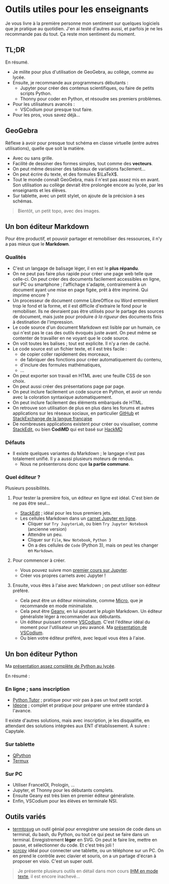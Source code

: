# Outils utiles pour les enseignants

Je vous livre à la première personne mon sentiment sur quelques logiciels que je pratique au quotidien.
J'en ai testé d'autres aussi, et parfois je ne les recommande pas du tout. Ça reste mon sentiment du moment.

## TL;DR

En résumé.
* Je milite pour plus d'utilisation de GeoGebra, au collège, comme au lycée.
* Ensuite, je recommande aux programmeurs débutants :
    * Jupyter pour créer des contenus scientifiques, ou faire de petits scripts Python.
    * Thonny pour coder en Python, et résoudre ses premiers problèmes.
* Pour les utilisateurs avancés :
    * VSCodium pour presque tout faire.
* Pour les pros, vous savez déjà...



## GeoGebra

Réflexe à avoir pour presque tout schéma en classe virtuelle (entre autres utilisations), quelle que soit la matière.
* Avec ou sans grille.
* Facilité de dessiner des formes simples, tout comme des **vecteurs**.
* On peut même dessiner des tableaux de variations facilement...
* On peut écrire du texte, et des formules $\LaTeX$.
* Tout le monde connaît GeoGebra, mais il n'est pas assez mis en avant. Son utilisation au collège devrait être prolongée encore au lycée, par les enseignants et les élèves.
* Sur tablette, avec un petit stylet, on ajoute de la précision à ses schémas.

> Bientôt, un petit topo, avec des images.

## Un bon éditeur Markdown

Pour être productif, et pouvoir partager et remobiliser des ressources, il n'y a pas mieux que le **Markdown**.

### Qualités
* C'est un langage de balisage léger, il en est le **plus répandu**.
* On ne peut pas faire plus rapide pour créer une page web telle que celle-ci. On peut créer des documents facilement accessibles en ligne, sur PC ou smartphone ; l'affichage s'adapte, contrairement à un document ayant une mise en page figée, prêt à être imprimé. Qui imprime encore ?
* Un processeur de document comme LibreOffice ou Word entremêlent trop le fond et la forme, et il est difficile d'extraire le fond pour le remobiliser. Ils ne devraient pas être utilisés pour le partage des sources de document, mais juste pour produire *à la rigueur* des documents finis à destination de l'impression.
* Le code source d'un document Markdown est lisible par un humain, ce qui n'est pas le cas des outils évoqués juste avant. On peut même se contenter de travailler en ne voyant que le code source.
* On voit toutes les balises ; tout est explicite. Il n'y a rien de caché.
* Le code source est un fichier texte, et il est très facile :
    * de copier coller rapidement des morceaux,
    * de fabriquer des fonctions pour créer automatiquement du contenu,
    * d'inclure des formules mathématiques,
    * ...
* On peut exporter son travail en HTML avec une feuille CSS de son choix.
* On peut aussi créer des présentations page par page.
* On peut inclure facilement un code source en Python, et avoir un rendu avec la coloration syntaxique automatiquement.
* On peut inclure facilement des éléments embarqués de HTML.
* On retrouve son utilisation de plus en plus dans les forums et autres applications sur les réseaux sociaux, en particulier [GitHub](https://github.com/) et [StackExchange de la langue française](https://french.stackexchange.com/)
* De nombreuses applications existent pour créer ou visualiser, comme [StackEdit](https://stackedit.io/), ou bien **CodiMD** qui est basé sur [HackMD](https://hackmd.io/#)



### Défauts
* Il existe quelques variantes du Markdown ; le langage n'est pas totalement unifié. Il y a aussi plusieurs moteurs de rendus.
    * Nous ne présenterons donc que **la partie commune**.

### Quel éditeur ?

Plusieurs possibilités.

1. Pour tester la première fois, un éditeur en ligne est idéal. C'est bien de ne pas être seul...
    * [StackEdit](https://stackedit.io/) ; idéal pour les tous premiers jets.
    * Les cellules Markdown dans un [carnet Jupyter en ligne](https://jupyter.org/try).
        * Cliquer sur `Try JupyterLab`, ou bien `Try Jupyter Notebook` (ancienne version)
        * Attendre un peu.
        * Cliquer sur `File`, `New Notebook`, `Python 3`
        * On a des cellules de `Code` (Python 3), mais on peut les changer en `Markdown`.

2. Pour commencer à créer.
    * Vous pouvez suivre mon [premier cours sur Jupyter](https://htmlpreview.github.io/?https://raw.githubusercontent.com/FranckCHAMBON/Python-Lycee/master/Python-Carnets/Python-Jupyter-1.html).
    * Créer vos propres carnets avec Jupyter !

3. Ensuite, vous êtes à l'aise avec Markdown ; on peut utiliser son éditeur préféré.
    * Cela peut être un éditeur minimaliste, comme [Micro](https://micro-editor.github.io/), que je recommande en mode minimaliste.
    * Cela peut être [Geany](https://www.geany.org/), en lui ajoutant le *plugin* Markdown. Un éditeur généraliste léger à recommander aux débutants.
    * Un éditeur puissant comme [VSCodium](https://vscodium.com/). C'est l'éditeur idéal du moment pour l'utilisateur un peu avancé. Ma [présentation de VSCodium](https://franckchambon.github.io/ClasseVirtuelle/NSI/5-%C3%89diteurs/vscodium.html).
    * Ou bien votre éditeur préféré, avec lequel vous êtes à l'aise.

## Un bon éditeur Python

Ma [présentation assez complète de Python au lycée](https://htmlpreview.github.io/?https://github.com/FranckCHAMBON/Python-Lycee/blob/master/Python-Presentation/Python-Presentation.html).

En résumé :

### En ligne ; sans inscription
* [Python Tutor](http://pythontutor.com/visualize.html#mode=edit) ; pratique pour voir pas à pas un tout petit script.
* [Ideone](https://ideone.com/) ; complet et pratique pour préparer une entrée standard à l'avance.

Il existe d'autres solutions, mais avec inscription, je les disqualifie, en attendant des solutions intégrées aux ENT d'établissement. À suivre : Capytale.

### Sur tablette
* [QPython](https://play.google.com/store/apps/details?id=org.qpython.qpy)
* [Termux](https://termux.com/)

### Sur PC
* Utiliser FranceIOI, Prologin, ...
* Jupyter, et Thonny pour les débutants complets.
* Ensuite Geany est très bien en premier éditeur généraliste.
* Enfin, VSCodium pour les élèves en terminale NSI.

## Outils variés

* [termtosvg](https://github.com/nbedos/termtosvg) un outil génial pour enregistrer une session de code dans un terminal, du bash, du Python, ou tout ce qui peut se faire dans un terminal. Enregistrement **léger** en SVG. On peut le faire lire, mettre en pause, et sélectionner du code. Et c'est très joli !
* [scrcpy](https://github.com/Genymobile/scrcpy) idéal pour connecter une tablette, ou un téléphone sur un PC. On en prend le contrôle avec clavier et souris, on a un partage d'écran à proposer en visio. C'est un super outil.

> Je présente plusieurs outils en détail dans mon cours [IHM en mode texte](https://franckchambon.github.io/ClasseVirtuelle/NSI/Termux/0-termux.html), il est encore inachevé...
